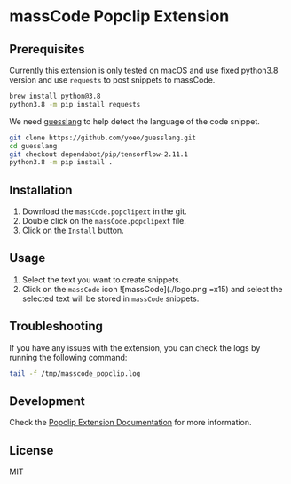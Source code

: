 # massCode Popclip Extension

## Prerequisites

Currently this extension is only tested on macOS and use fixed python3.8 version and use `requests` to post snippets to
massCode.

```bash
brew install python@3.8
python3.8 -m pip install requests
```


We need [guesslang](https://github.com/yoeo/guesslang) to help detect the language of the code snippet.

```bash
git clone https://github.com/yoeo/guesslang.git
cd guesslang
git checkout dependabot/pip/tensorflow-2.11.1
python3.8 -m pip install .
```

## Installation

1. Download the `massCode.popclipext` in the git.
2. Double click on the `massCode.popclipext` file.
3. Click on the `Install` button.

## Usage

1. Select the text you want to create snippets.
2. Click on the `massCode` icon ![massCode](./logo.png =x15) and select the selected text will be stored in `massCode`
   snippets.

## Troubleshooting

If you have any issues with the extension, you can check the logs by running the following command:

```bash
tail -f /tmp/masscode_popclip.log
```

## Development

Check the [Popclip Extension Documentation](https://www.popclip.app/dev/packages) for more information.

## License

MIT
